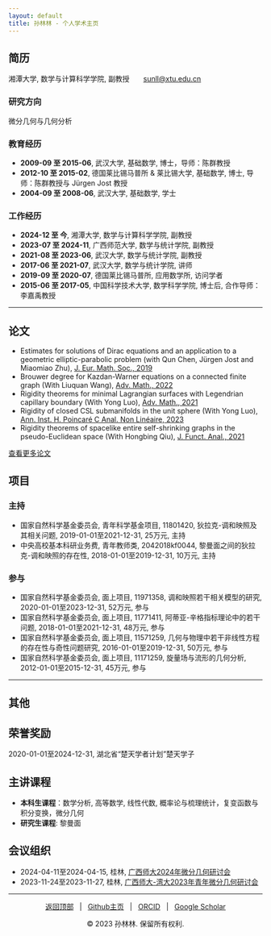 ```yaml
---
layout: default
title: 孙林林 - 个人学术主页
---
```


## 简历
 
湘潭大学, 数学与计算科学学院, 副教授 &nbsp; &nbsp; &nbsp; sunll@xtu.edu.cn

### 研究方向
微分几何与几何分析 

### 教育经历
- **2009-09 至 2015-06**, 武汉大学, 基础数学, 博士，导师：陈群教授
- **2012-10 至 2015-02**, 德国莱比锡马普所 & 莱比锡大学, 基础数学, 博士, 导师：陈群教授与 Jürgen Jost 教授  
- **2004-09 至 2008-06**, 武汉大学, 基础数学, 学士
 
### 工作经历
- **2024-12 至 今**, 湘潭大学, 数学与计算科学学院, 副教授  
- **2023-07 至 2024-11**, 广西师范大学, 数学与统计学院, 副教授  
- **2021-08 至 2023-06**, 武汉大学, 数学与统计学院, 副教授  
- **2017-06 至 2021-07**, 武汉大学, 数学与统计学院, 讲师  
- **2019-09 至 2020-07**, 德国莱比锡马普所, 应用数学所, 访问学者
- **2015-06 至 2017-05**, 中国科学技术大学, 数学科学学院, 博士后, 合作导师：李嘉禹教授
 
---

## 论文
- Estimates for solutions of Dirac equations and an application to a geometric elliptic-parabolic problem (with Qun Chen, Jürgen Jost and Miaomiao Zhu), [J. Eur. Math. Soc., 2019](https://doi.org/10.4171/JEMS/847)
- Brouwer degree for Kazdan-Warner equations on a connected finite graph (With Liuquan Wang), [Adv. Math., 2022](https://doi.org/10.1016/j.aim.2022.108422)
- Rigidity theorems for minimal Lagrangian surfaces with Legendrian capillary boundary (With Yong Luo), [Adv. Math., 2021](https://doi.org/10.1016/j.aim.2021.108124)
- Rigidity of closed CSL submanifolds in the unit sphere (With Yong Luo), [Ann. Inst. H. Poincaré C Anal. Non Linéaire, 2023](https://doi.org/10.4171/aihpc/50)
- Rigidity theorems of spacelike entire self-shrinking graphs in the pseudo-Euclidean space (With Hongbing Qiu), [J. Funct. Anal., 2021](https://doi.org/10.1016/j.jfa.2021.109189)

[查看更多论文](publications.md)

## 项目

### 主持
- 国家自然科学基金委员会, 青年科学基金项目, 11801420, 狄拉克-调和映照及其相关问题, 2019-01-01至2021-12-31, 25万元, 主持
- 中央高校基本科研业务费, 青年教师类, 2042018kf0044, 黎曼面之间的狄拉克-调和映照的存在性, 2018-01-01至2019-12-31, 10万元, 主持

### 参与
- 国家自然科学基金委员会, 面上项目, 11971358, 调和映照若干相关模型的研究, 2020-01-01至2023-12-31, 52万元, 参与  
- 国家自然科学基金委员会, 面上项目, 11771411, 阿蒂亚-辛格指标理论中的若干问题, 2018-01-01至2021-12-31, 48万元, 参与  
- 国家自然科学基金委员会, 面上项目, 11571259, 几何与物理中若干非线性方程的存在性与奇性问题研究, 2016-01-01至2019-12-31, 50万元, 参与  
- 国家自然科学基金委员会, 面上项目, 11171259, 旋量场与流形的几何分析, 2012-01-01至2015-12-31, 45万元, 参与

---

## 其他

## 荣誉奖励
2020-01-01至2024-12-31, 湖北省“楚天学者计划”楚天学子

## 主讲课程
- **本科生课程**：数学分析, 高等数学, 线性代数, 概率论与梳理统计，复变函数与积分变换，微分几何 
- **研究生课程**: 黎曼面

## 会议组织
- 2024-04-11至2024-04-15, 桂林, [广西师大2024年微分几何研讨会](files/广西师大2024年微分几何研讨会.pdf)
- 2023-11-24至2023-11-27, 桂林, [广西师大-湾大2023年青年微分几何研讨会](files/广西师大-湾大2023年青年微分几何研讨会.pdf)

---

<!-- 页脚 -->
<div align="center">
  <p>
    <a href="#孙林林---个人学术主页">返回顶部</a> &nbsp; | &nbsp; 
    <a href="https://github.com/sunll-math">Github主页</a> &nbsp; | &nbsp; 
    <a href="https://orcid.org/your-orcid-id">ORCID</a> &nbsp; | &nbsp; 
    <a href="https://scholar.google.com/citations?user=your-id">Google Scholar</a>
  </p>
  <p>© 2023 孙林林. 保留所有权利.</p>
</div>
